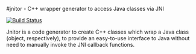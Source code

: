 #jnitor - C++ wrapper generator to access Java classes via JNI

[![Build Status](https://api.travis-ci.org/THeinemann/jnitor.svg?branch=master)](https://travis-ci.org/THeinemann/jnitor)

Jnitor is a code generator to create C++ classes which wrap a Java class (object, respectively), to provide an easy-to-use interface to Java without need to manually invoke the JNI callback functions.